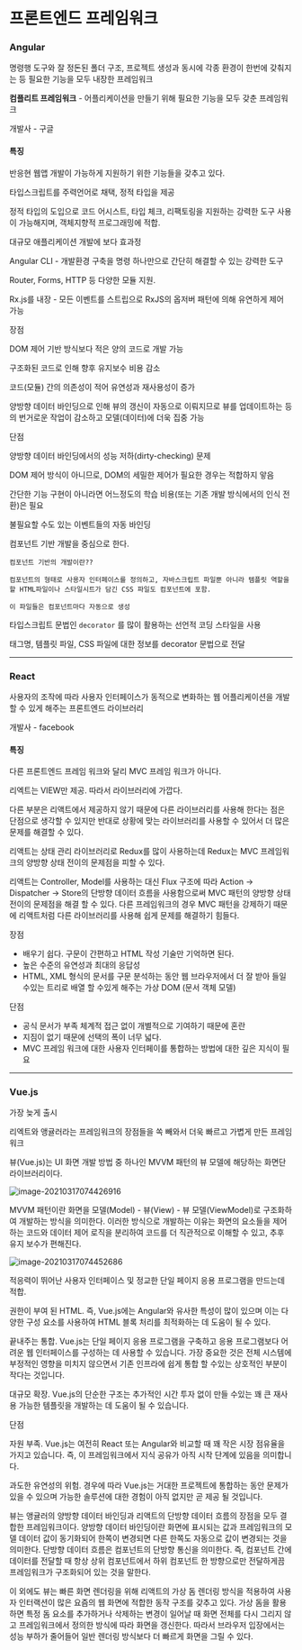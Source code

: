 # 프론트엔드 프레임워크



### Angular

명령행 도구와 잘 정돈된 폴더 구조, 프로젝트 생성과 동시에 각종 환경이 한번에 갖춰지는 등 필요한 기능을 모두 내장한 프레임워크



**컴플리트 프레임워크** - 어플리케이션을 만들기 위해 필요한 기능을 모두 갖춘 프레임워크



개발사 - 구글



#### 특징

반응현 웹앱 개발이 가능하게 지원하기 위한 기능들을 갖추고 있다.

타입스크립트를 주력언어로 채택, 정적 타입을 제공

정적 타입의 도입으로 코드 어시스트, 타입 체크, 리팩토링을 지원하는 강력한 도구 사용이 가능해지며, 객체지향적 프로그래밍에 적합.

대규모 애플리케이션 개발에 보다 효과정



Angular CLI - 개발환경 구축을 명령 하나만으로 간단히 해결할 수 있는 강력한 도구

Router, Forms, HTTP  등 다양한 모듈 지원.

Rx.js를 내장 - 모든 이벤트를 스트립으로 RxJS의 옵저버 패턴에 의해 유연하게 제어 가능



장점

DOM 제어 기반 방식보다 적은 양의 코드로 개발 가능

구조화된 코드로 인해 향후 유지보수 비용 감소

코드(모듈) 간의 의존성이 적어 유연성과 재사용성이 증가

양방향 데이터 바인딩으로 인해 뷰의 갱신이 자동으로 이뤄지므로 뷰를 업데이트하는 등의 번거로운 작업이 감소하고 모델(데이터)에 더욱 집중 가능



단점

양방향 데이터 바인딩에서의 성능 저하(dirty-checking) 문제

 DOM 제어 방식이 아니므로, DOM의 세밀한 제어가 필요한 경우는 적합하지 앟음

 간단한 기능 구현이 아니라면 어느정도의 학습 비용(또는 기존 개발 방식에서의 인식 전환)은 필요

 불필요할 수도 있는 이벤트들의 자동 바인딩





컴포넌트 기반 개발을 중심으로 한다.



```
컴포넌트 기반의 개발이란??

컴포넌트의 형태로 사용자 인터페이스를 정의하고, 자바스크립트 파일뿐 아니라 템플릿 역할을 할 HTML파일이나 스타일시트가 담긴 CSS 파일도 컴포넌트에 포함.

이 파일들은 컴포넌트마다 자동으로 생성
```

타입스크립트 문법인 `decorator` 를 많이 활용하는 선언적 코딩 스타일을 사용

태그명, 템플릿 파일, CSS 파일에 대한 정보를 decorator 문법으로 전달



----



### React

사용자의 조작에 따라 사용자 인터페이스가 동적으로 변화하는 웹 어플리케이션을 개발할 수 있게 해주는 프론트엔드 라이브러리



개발사 - facebook



#### 특징

다른 프론트엔드 프레임 워크와 달리 MVC 프레임 워크가 아니다.

리엑트는 VIEW만 제공. 따라서 라이브러리에 가깝다.

다른 부분은 리액트에서 제공하지 않기 때문에 다른 라이브러리를 사용해 한다는 점은 단점으로 생각할 수 있지만 반대로 상황에 맞는 라이브러리를 사용할 수 있어서 더 많은 문제를 해결할 수 있다.



리액트는 상태 관리 라이브러리로 Redux를 많이 사용하는데 Redux는 MVC 프레임워크의 양방향 상태 전이의 문제점을 피할 수 있다.



리액트는 Controller, Model를 사용하는 대신 Flux 구조에 따라 Action -> Dispatcher -> Store의 단방향 데이터 흐름을 사용함으로써 MVC 패턴의 양방향 상태 전이의 문제점을 해결 할 수 있다. 다른 프레임워크의 경우 MVC 패턴을 강제하기 때문에 리액트처럼 다른 라이브러리를 사용해 쉽게 문제를 해결하기 힘들다.



장점

* 배우기 쉽다. 구문이 간편하고 HTML 작성 기술만 기억하면 된다.
* 높은 수준의 유연성과 최대의 응답성
* HTML, XML 형식의 문서를 구문 분석하는 동안 웹 브라우저에서 더 잘 받아 들일 수있는 트리로 배열 할 수있게 해주는 가상 DOM (문서 객체 모델)



단점

* 공식 문서가 부족 체계적 접근 없이 개별적으로 기여하기 때문에 혼란
* 지짐이 없기 때문에 선택의 폭이 너무 넓다.
* MVC 프레임 워크에 대한 사용자 인터페이를 통합하는 방법에 대한 깊은 지식이 필요

---

### Vue.js



가장 늦게 출시

리엑트와 앵귤러라는 프레임워크의 장점들을 쏙 빼와서 더욱 빠르고 가볍게 만든 프레임워크

뷰(Vue.js)는 UI 화면 개발 방법 중 하나인 MVVM 패턴의 뷰 모델에 해당하는 화면단 라이브러리이다.

![image-20210317074426916](C:\Users\hw030\AppData\Roaming\Typora\typora-user-images\image-20210317074426916.png)

MVVM 패턴이란 화면을 모델(Model) - 뷰(View) - 뷰 모델(ViewModel)로 구조화하여 개발하는 방식을 의미한다. 이러한 방식으로 개발하는 이유는 화면의 요소들을 제어하는 코드와 데이터 제어 로직을 분리하여 코드를 더 직관적으로 이해할 수 있고, 추후 유지 보수가 편해진다.

![image-20210317074452686](C:\Users\hw030\AppData\Roaming\Typora\typora-user-images\image-20210317074452686.png)





적응력이 뛰어난 사용자 인터페이스 및 정교한 단일 페이지 응용 프로그램을 만드는데 적합.



권한이 부여 된 HTML. 즉, Vue.js에는 Angular와 유사한 특성이 많이 있으며 이는 다양한 구성 요소를 사용하여 HTML 블록 처리를 최적화하는 데 도움이 될 수 있다.



끝내주는 통합. Vue.js는 단일 페이지 응용 프로그램을 구축하고 응용 프로그램보다 어려운 웹 인터페이스를 구성하는 데 사용할 수 있습니다. 가장 중요한 것은 전체 시스템에 부정적인 영향을 미치지 않으면서 기존 인프라에 쉽게 통합 할 수있는 상호적인 부분이 작다는 것입니다. 



대규모 확장. Vue.js의 단순한 구조는 추가적인 시간 투자 없이 만들 수있는 꽤 큰 재사용 가능한 템플릿을 개발하는 데 도움이 될 수 있습니다.



단점

자원 부족. Vue.js는 여전히 React 또는 Angular와 비교할 때 꽤 작은 시장 점유율을 가지고 있습니다. 즉, 이 프레임워크에서 지식 공유가 아직 시작 단계에 있음을 의미합니다.



과도한 유연성의 위험. 경우에 따라 Vue.js는 거대한 프로젝트에 통합하는 동안 문제가있을 수 있으며 가능한 솔루션에 대한 경험이 아직 없지만 곧 제공 될 것입니다.









뷰는 앵귤러의 양방향 데이터 바인딩과 리액트의 단방향 데이터 흐름의 장점을 모두 결합한 프레임워크이다. 양방향 데이터 바인딩이란 화면에 표시되는 값과 프레임워크의 모델 데이터 값이 동기화되어 한쪽이 변경되면 다른 한쪽도 자동으로 값이 변경되는 것을 의미한다. 단방향 데이터 흐름은 컴포넌트의 단방향 통신을 의미한다. 즉, 컴포넌트 간에 데이터를 전달할 때 항상 상위 컴포넌트에서 하위 컴포넌트 한 방향으로만 전달하게끔 프레임워크가 구조화되어 있는 것을 말한다.

 

이 외에도 뷰는 빠른 화면 렌더링을 위해 리액트의 가상 돔 렌더링 방식을 적용하여 사용자 인터랙션이 많은 요즘의 웹 화면에 적합한 동작 구조를 갖추고 있다. 가상 돔을 활용하면 특정 돔 요소를 추가하거나 삭제하는 변경이 일어날 때 화면 전체를 다시 그리지 않고 프레임워크에서 정의한 방식에 따라 화면을 갱신한다. 따라서 브라우저 입장에서는 성능 부하가 줄어들어 일반 렌더링 방식보다 더 빠르게 화면을 그릴 수 있다.